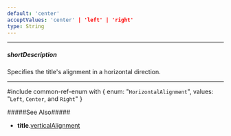 ```yaml
---
default: 'center'
acceptValues: 'center' | 'left' | 'right'
type: String
---
```

---
##### shortDescription
Specifies the title's alignment in a horizontal direction.

---
#include common-ref-enum with {
    enum: "`HorizontalAlignment`",
    values: "`Left`, `Center`, and `Right`"
}

#####See Also#####
- **title**.[verticalAlignment](/api-reference/20%20Data%20Visualization%20Widgets/BaseWidget/1%20Configuration/title/verticalAlignment.md '{basewidgetpath}/Configuration/title#verticalAlignment')